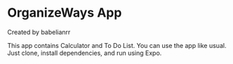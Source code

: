 # OrganizeWays App
Created by babelianrr

This app contains Calculator and To Do List. You can use the app like usual. Just clone, install dependencies, and run using Expo.
